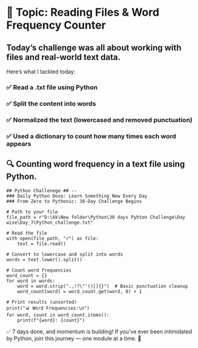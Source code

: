 # 🎯 Topic: Reading Files & Word Frequency Counter

## Today’s challenge was all about working with files and real-world text data. 

Here’s what I tackled today:
### ✅ Read a .txt file using Python
### ✅ Split the content into words
### ✅ Normalized the text (lowercased and removed punctuation)
### ✅ Used a dictionary to count how many times each word appears

 ## 🔍 Counting word frequency in a text file using Python.
```
## Python Challenege ## --  
### Daily Python Dose: Learn Something New Every Day
### From Zero to Pythonic: 30-Day Challenge Begins

# Path to your file
file_path = r"D:\kk\New folder\Python\30 days Pyhton Challenge\Day wise\Day_7\Python_challenge.txt"

# Read the file
with open(file_path, "r") as file:
    text = file.read()

# Convert to lowercase and split into words
words = text.lower().split()

# Count word frequencies
word_count = {}
for word in words:
    word = word.strip(".,!?\"'()[]{}")  # Basic punctuation cleanup
    word_count[word] = word_count.get(word, 0) + 1

# Print results (unsorted)
print("📊 Word Frequencies:\n")
for word, count in word_count.items():
    print(f"{word}: {count}")
```

✅ 7 days done, and momentum is building!
If you’ve ever been intimidated by Python, join this journey — one module at a time. 🌱
